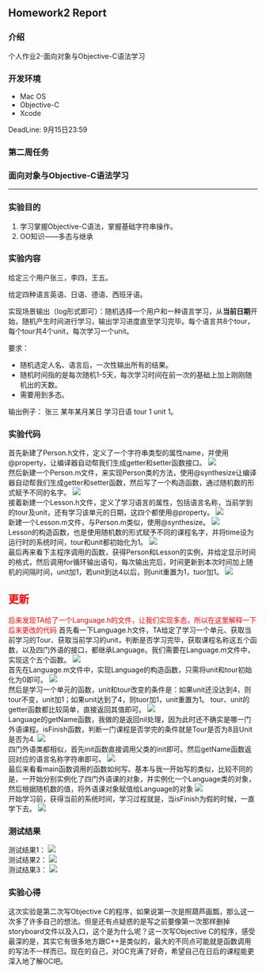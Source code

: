 ## Homework2 Report

### 介绍

个人作业2-面向对象与Objective-C语法学习

###  开发环境

* Mac OS
* Objective-C
* Xcode

DeadLine: 9月15日23:59 

### 第二周任务

### 面向对象与Objective-C语法学习

---

### 实验目的

1. 学习掌握Objective-C语法，掌握基础字符串操作。
2. OO知识——多态与继承

### 实验内容

给定三个用户张三，李四，王五。

给定四种语言英语、日语、德语、西班牙语。

实现场景输出（log形式即可）：随机选择一个用户和一种语言学习，从**当前日期**开始，随机产生时间进行学习，输出学习进度直至学习完毕。每个语言共8个tour，每个tour共4个unit，每次学习一个unit。

要求：

- 随机选定人名、语言后，一次性输出所有的结果。
- 随机时间指的是每次随机1-5天，每次学习时间在前一次的基础上加上刚刚随机出的天数。
- 需要用到多态。

输出例子： 张三 某年某月某日 学习日语 tour 1 unit 1。

### 实验代码
首先新建了Person.h文件，定义了一个字符串类型的属性name，并使用@property，让编译器自动帮我们生成getter和setter函数接口。
![](img/01.jpg)
</br>
然后新建一个Person.m文件，来实现Person类的方法，使用@synthesize让编译器自动帮我们生成getter和setter函数，然后写了一个构造函数，通过随机数的形式赋予不同的名字。
![](img/02.jpg)
</br>
接着新建一个Lesson.h文件，定义了学习语言的属性，包括语言名称，当前学到的tour及unit，还有学习该单元的日期，这四个都使用@property。
![](img/03.jpg)
</br>
新建一个Lesson.m文件，与Person.m类似，使用@synthesize。
![](img/04.jpg)
</br>
Lesson的构造函数，也是使用随机数的形式赋予不同的课程名字，并将time设为运行时的系统时间，tour和unit都初始化为1。
![](img/05.jpg)
</br>
最后再来看下主程序调用的函数，获得Person和Lesson的实例，并给定显示时间的格式，然后调用for循环输出语句，每次输出完后，时间更新到本次时间加上随机的间隔时间，unit加1，若unit到达4以后，则unit重置为1，tuor加1。
![](img/06.jpg)
</br>
## <font color=red>更新</font>
 <font color=red>后来发现TA给了一个Language.h的文件，让我们实现多态，所以在这里解释一下后来更改的代码</font>
首先看一下Language.h文件，TA给定了学习一个单元、获取当前学习的Tour、获取当前学习的unit，判断是否学习完毕，获取课程名称这五个函数，以及四门外语的接口，都继承Language。我们需要在Language.m文件中，实现这个五个函数。
![](img/07.jpg)
</br>
首先在Language.m文件中，实现Language的构造函数，只需将unit和tour初始化为0即可。
![](img/08.jpg)
</br>
然后是学习一个单元的函数，unit和tour改变的条件是：如果unit还没达到4，则tour不变，unit加1；如果unit达到了4，则tuor加1，unit重置为1。 tour、unit的getter函数都比较简单，直接返回其值即可。
![](img/09.jpg)
</br>
Language的getName函数，我做的是返回nil处理，因为此时还不确实是哪一门外语课程。isFinish函数，判断一门课程是否学完的条件就是Tour是否为8且Unit是否为4.
![](img/10.jpg)
</br>
四门外语类都相似，首先init函数直接调用父类的init即可。然后getName函数返回对应的语言名称字符串即可。
![](img/11.jpg)
</br>
最后来看看main函数调用的函数如何写。基本与我一开始写的类似，比较不同的是，一开始分别实例化了四门外语课的对象，并实例化一个Language类的对象，然后根据随机数的值，将外语课对象赋值给Language的对象
![](img/12.jpg)
</br>
开始学习前，获得当前的系统时间，学习过程就是，当isFinish为假的时候，一直学下去。
![](img/13.jpg)
</br>
### 测试结果
测试结果1：
![](img/test01.jpg)
</br>
测试结果2：
![](img/test02.jpg)
</br>
测试结果3：
![](img/test03.jpg)
</br>

### 实验心得

这次实验是第二次写Objective C的程序，如果说第一次是照葫芦画瓢，那么这一次多了许多自己的想法。但是还有点疑惑的是写之前要像第一次那样删掉storyboard文件以及入口，这个是为什么呢？这一次写Objective C的程序，感受最深的是，其实它有很多地方跟C++是类似的，最大的不同点可能就是函数调用的写法不一样而已。现在的自己，对OC充满了好奇，希望自己在日后的课程能更深入地了解OC吧。